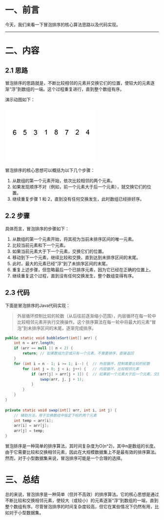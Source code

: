 # 一、前言

今天，我们来看一下冒泡排序的核心算法思路以及代码实现。

---

# 二、内容

## 2.1 思路

冒泡排序的思路就是，不断比较相邻的元素并交换它们的位置，使较大的元素逐渐“浮”到数组的一端。这个过程重复进行，直到整个数组有序。

演示动图如下：

![](images/002-冒泡排序/冒泡排序.webp)

冒泡排序的核心思想可以概括为以下几个步骤：

1. 从数组的第一个元素开始，依次比较相邻的两个元素。
2. 如果发现顺序不对（例如，前一个元素大于后一个元素），就交换它们的位置。
3. 继续重复步骤 1 和 2，直到没有任何交换发生，此时数组已经排好序。

## 2.2 步骤

具体而言，冒泡排序的步骤如下：

1. 从数组的第一个元素开始，将其视为当前未排序区间的唯一元素。
2. 比较当前元素和下一个元素。
3. 如果当前元素大于下一个元素，交换它们的位置。
4. 移动到下一个元素，继续比较和交换，直到达到未排序区间的末尾。
5. 此时，最大的元素已经“浮”到了未排序区间的末尾。
6. 重复上述步骤，但忽略最后一个已排序元素，因为它已经在正确的位置上。
7. 继续重复这个过程，直到没有任何交换发生，整个数组变得有序。

## 2.3 代码

下面是冒泡排序的Java代码实现：

> 外层循环控制比较的轮数（从后往前逐渐缩小范围），内层循环在每一轮中比较相邻元素并执行交换操作。这个排序算法在每一轮中将最大的元素“冒泡”到未排序区间的末尾，逐渐完成排序。

```java
public static void bubbleSort(int[] arr) {
    int n = arr.length;
    if (arr == null || n < 2) {
        return; // 如果数组为空或只有一个元素，不需要排序，直接返回
    }
    for (int i = n - 1; i >= 1; i--) {	// 外层循环，控制需要比较的轮数
        for (int j = 0; j < i; j++) {	// 内层循环，比较相邻元素
            if (arr[j] > arr[j + 1]) {	// 如果前一个元素大于后一个元素，交换它们的位置
                swap(arr, j, j + 1);	
            }
        }
    }
}

private static void swap(int[] arr, int i, int j) {
    // 辅助方法，用于交换数组中指定下标的两个元素
    int temp = arr[i];
    arr[i] = arr[j];
    arr[j] = temp;
}
```

冒泡排序是一种简单的排序算法，其时间复杂度为O(n^2)，其中n是数组的长度。由于它需要比较和交换相邻元素，因此在大规模数据集上不是最有效的排序算法。然而，对于小型数据集来说，冒泡排序可能是一个合理的选择。



# 三、总结

总的来说，冒泡排序是一种简单（但并不高效）的排序算法。它的核心思想是通过不断比较和交换相邻元素，使较大（或较小）的元素逐渐“浮”到数组的一端，直到整个数组有序。尽管冒泡排序的时间复杂度较高，但它在某些情况下仍然有用，比如对于小型数据集。

